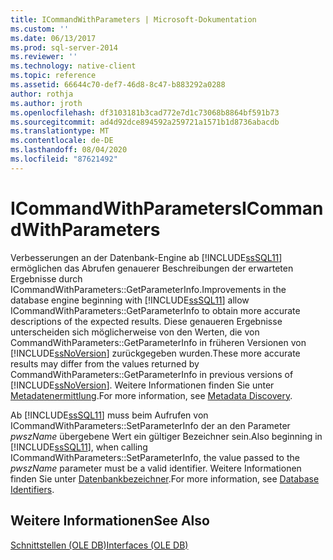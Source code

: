 ```yaml
---
title: ICommandWithParameters | Microsoft-Dokumentation
ms.custom: ''
ms.date: 06/13/2017
ms.prod: sql-server-2014
ms.reviewer: ''
ms.technology: native-client
ms.topic: reference
ms.assetid: 66644c70-def7-46d8-8c47-b883292a0288
author: rothja
ms.author: jroth
ms.openlocfilehash: df3103181b3cad772e7d1c73068b8864bf591b73
ms.sourcegitcommit: ad4d92dce894592a259721a1571b1d8736abacdb
ms.translationtype: MT
ms.contentlocale: de-DE
ms.lasthandoff: 08/04/2020
ms.locfileid: "87621492"
---
```

# <a name="icommandwithparameters"></a><span data-ttu-id="d362c-102">ICommandWithParameters</span><span class="sxs-lookup"><span data-stu-id="d362c-102">ICommandWithParameters</span></span>
  <span data-ttu-id="d362c-103">Verbesserungen an der Datenbank-Engine ab [!INCLUDE[ssSQL11](../../includes/sssql11-md.md)] ermöglichen das Abrufen genauerer Beschreibungen der erwarteten Ergebnisse durch ICommandWithParameters::GetParameterInfo.</span><span class="sxs-lookup"><span data-stu-id="d362c-103">Improvements in the database engine beginning with [!INCLUDE[ssSQL11](../../includes/sssql11-md.md)] allow ICommandWithParameters::GetParameterInfo to obtain more accurate descriptions of the expected results.</span></span> <span data-ttu-id="d362c-104">Diese genaueren Ergebnisse unterscheiden sich möglicherweise von den Werten, die von CommandWithParameters::GetParameterInfo in früheren Versionen von [!INCLUDE[ssNoVersion](../../includes/ssnoversion-md.md)] zurückgegeben wurden.</span><span class="sxs-lookup"><span data-stu-id="d362c-104">These more accurate results may differ from the values returned by CommandWithParameters::GetParameterInfo in previous versions of [!INCLUDE[ssNoVersion](../../includes/ssnoversion-md.md)].</span></span> <span data-ttu-id="d362c-105">Weitere Informationen finden Sie unter [Metadatenermittlung](../native-client/features/metadata-discovery.md).</span><span class="sxs-lookup"><span data-stu-id="d362c-105">For more information, see [Metadata Discovery](../native-client/features/metadata-discovery.md).</span></span>  
  
 <span data-ttu-id="d362c-106">Ab [!INCLUDE[ssSQL11](../../includes/sssql11-md.md)] muss beim Aufrufen von ICommandWithParameters::SetParameterInfo der an den Parameter *pwszName* übergebene Wert ein gültiger Bezeichner sein.</span><span class="sxs-lookup"><span data-stu-id="d362c-106">Also beginning in [!INCLUDE[ssSQL11](../../includes/sssql11-md.md)], when calling ICommandWithParameters::SetParameterInfo, the value passed to the *pwszName* parameter must be a valid identifier.</span></span> <span data-ttu-id="d362c-107">Weitere Informationen finden Sie unter [Datenbankbezeichner](../databases/database-identifiers.md).</span><span class="sxs-lookup"><span data-stu-id="d362c-107">For more information, see [Database Identifiers](../databases/database-identifiers.md).</span></span>  
  
## <a name="see-also"></a><span data-ttu-id="d362c-108">Weitere Informationen</span><span class="sxs-lookup"><span data-stu-id="d362c-108">See Also</span></span>  
 [<span data-ttu-id="d362c-109">Schnittstellen &#40;OLE DB&#41;</span><span class="sxs-lookup"><span data-stu-id="d362c-109">Interfaces &#40;OLE DB&#41;</span></span>](../../database-engine/dev-guide/interfaces-ole-db.md)  
  
  
